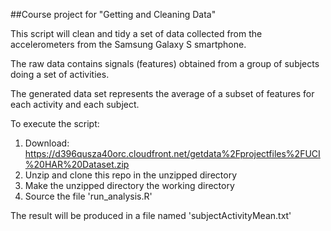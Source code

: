 ##Course project for "Getting and Cleaning Data"

This script will clean and tidy a set of data collected from the accelerometers from the Samsung Galaxy S smartphone.  

The raw data contains signals (features) obtained from a group of subjects doing a set of activities.

The generated data set represents the average of a subset of features for each activity and each subject.

To execute the script:

1. Download: https://d396qusza40orc.cloudfront.net/getdata%2Fprojectfiles%2FUCI%20HAR%20Dataset.zip
2. Unzip and clone this repo in the unzipped directory
3. Make the unzipped directory the working directory
4. Source the file 'run_analysis.R'

The result will be produced in a file named 'subjectActivityMean.txt'
